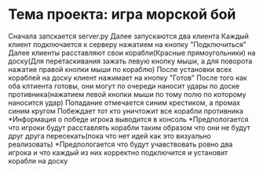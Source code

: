# Тема проекта: игра морской бой
Сначала запскается server.py
Далее запускаются два клиента
Каждый клиент подключается к серверу нажатием на кнопку "Подключиться"
Далее клиенты расставляют свои корабли(Красные прямоугольники) на доску(Для перетаскивания зажать левую кнопку мыши, а для поворота нажатие правой кнопки мыши по кораблю)
После установки всех кораблей на доску клиент нажимает на кнопку "Готов"
После того как оба клтиента готовы, они могут по очереди наносит удары по доске противника(нажатием левой кнопки мыши по тому полю по которому наносится удар)
Попадание отмечается синим крестиком, а промах синим кругом
Побеждает тот кто уничтожит все корабли противника
*Информация о победе игрока выводится в консоль
*Предпологается что игроки будут расставлять корабли таким образом что они не будут друг друга пересекать(пока что нет идей как это визуально реализовать)
*Предпологается что будут учавствовать ровно два игрока и что каждый из них корректно подключится и установит корабли на доску
